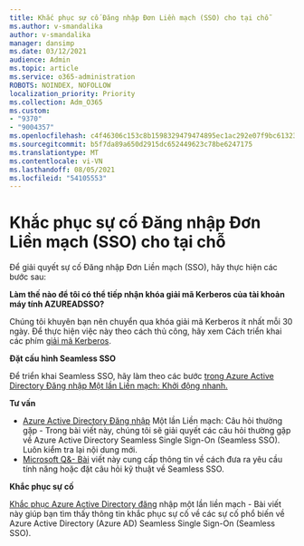```yaml
---
title: Khắc phục sự cố Đăng nhập Đơn Liền mạch (SSO) cho tại chỗ
ms.author: v-smandalika
author: v-smandalika
manager: dansimp
ms.date: 03/12/2021
audience: Admin
ms.topic: article
ms.service: o365-administration
ROBOTS: NOINDEX, NOFOLLOW
localization_priority: Priority
ms.collection: Adm_O365
ms.custom:
- "9370"
- "9004357"
ms.openlocfilehash: c4f46306c153c8b1598329479474895ec1ac292e07f9bc61323a90d708f34885
ms.sourcegitcommit: b5f7da89a650d2915dc652449623c78be6247175
ms.translationtype: MT
ms.contentlocale: vi-VN
ms.lasthandoff: 08/05/2021
ms.locfileid: "54105553"
---
```

# <a name="troubleshoot-seamless-single-sign-on-sso-for-on-premises"></a>Khắc phục sự cố Đăng nhập Đơn Liền mạch (SSO) cho tại chỗ

Để giải quyết sự cố Đăng nhập Đơn Liền mạch (SSO), hãy thực hiện các bước sau:

**Làm thế nào để tôi có thể tiếp nhận khóa giải mã Kerberos của tài khoản máy tính AZUREADSSO?**

Chúng tôi khuyên bạn nên chuyển qua khóa giải mã Kerberos ít nhất mỗi 30 ngày. Để thực hiện việc này theo cách thủ công, hãy xem Cách triển khai các phím [giải mã Kerberos](https://docs.microsoft.com/azure/active-directory/hybrid/how-to-connect-sso-faq#).

**Đặt cấu hình Seamless SSO**

Để triển khai Seamless SSO, hãy làm theo các bước [trong Azure Active Directory Đăng nhập Một lần Liền mạch: Khởi động nhanh.](https://docs.microsoft.com/azure/active-directory/hybrid/how-to-connect-sso-quick-start#step-5-roll-over-keys)

**Tư vấn**

- [Azure Active Directory Đăng nhập](https://docs.microsoft.com/azure/active-directory/hybrid/how-to-connect-sso-faq) Một lần Liền mạch: Câu hỏi thường gặp - Trong bài viết này, chúng tôi sẽ giải quyết các câu hỏi thường gặp về Azure Active Directory Seamless Single Sign-On (Seamless SSO). Luôn kiểm tra lại nội dung mới.
- [Microsoft Q&- Bài](https://docs.microsoft.com/answers/topics/azure-ad-single-sign-on.html) viết này cung cấp thông tin về cách đưa ra yêu cầu tính năng hoặc đặt câu hỏi kỹ thuật về Seamless SSO.

**Khắc phục sự cố**

[Khắc phục Azure Active Directory đăng](https://docs.microsoft.com/azure/active-directory/hybrid/tshoot-connect-sso) nhập một lần liền mạch - Bài viết này giúp bạn tìm thấy thông tin khắc phục sự cố về các sự cố phổ biến về Azure Active Directory (Azure AD) Seamless Single Sign-On (Seamless SSO).







